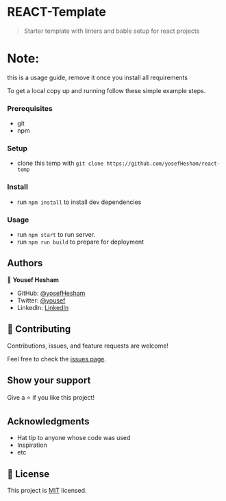 
# REACT-Template

> Starter template with linters and bable setup for react projects


# Note:
this is a usage guide, remove it once you install all requirements



To get a local copy up and running follow these simple example steps.

### Prerequisites
- git
- npm

### Setup
- clone this temp with `git clone https://github.com/yosefHesham/react-temp`

### Install
- run `npm install` to install dev dependencies

### Usage
- run `npm start` to run server.
- run `npm run build` to prepare for deployment




## Authors

👤 **Yousef Hesham**

- GitHub: [@yosefHesham](https://github.com/yosefHesham)
- Twitter: [@yousef](https://twitter.com/Yousef45653478)
- LinkedIn: [LinkedIn](https://www.linkedin.com/in/yousef-hesham98)

## 🤝 Contributing

Contributions, issues, and feature requests are welcome!

Feel free to check the [issues page](../../issues/).

## Show your support

Give a ⭐️ if you like this project!

## Acknowledgments

- Hat tip to anyone whose code was used
- Inspiration
- etc

## 📝 License

This project is [MIT](./MIT.md) licensed.